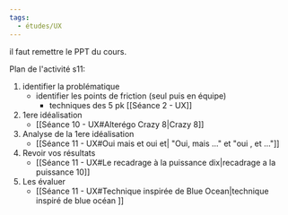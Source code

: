 ```yaml
---
tags:
  - études/UX
---
```

il faut remettre le PPT du cours.


Plan de l'activité s11: 
1. identifier la problématique
	- identifier les points de friction (seul puis en équipe)
		- techniques des 5 pk  [[Séance 2 - UX]]
2. 1ere idéalisation
	- [[Séance 10 - UX#Alterégo Crazy 8|Crazy 8]]
3. Analyse de la 1ere idéalisation
	- [[Séance 11 - UX#Oui mais et oui et| "Oui, mais ..." et "oui , et ..."]]
1. Revoir vos résultats
	-  [[Séance 11 - UX#Le recadrage à la puissance dix|recadrage a la puissance 10]]
2. Les évaluer
	- [[Séance 11 - UX#Technique inspirée de Blue Ocean|technique inspiré de blue océan ]]

